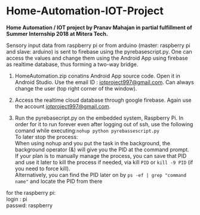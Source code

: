 # Home-Automation-IOT-Project

**Home Automation / IOT project by Pranav Mahajan in partial fulfillment of Summer Internship 2018 at Mitera Tech.**

Sensory input data from raspberry pi or from arduino (master: raspberry pi and slave: arduino) is sent to firebase using the pyrebasescript.py. One can access the values and change them using the Android App using firebase as realtime database, thus forming a two-way bridge.

1) HomeAutomation.zip conatins Android App source code. Open it in Android Studio. Use the email ID : iotproject997@gmail.com. Can always change the user (top right corner of the window).

2) Access the realtime cloud database through google firebase. Again use the account iotproject997@gmail.com.

3) Run the pyrebasecript.py on the embedded system, Raspberry Pi. In order for it to run forever even after logging out of ssh, use the following comand while executing:`nohup python pyrebassescript.py`<br />
To later stop the process:<br />
When using nohup and you put the task in the background, the background operator (&) will give you the PID at the command prompt.<br />
If your plan is to manually manage the process, you can save that PID and use it later to kill the process if needed, via kill `PID` or `kill -9 PID` (if you need to force kill). <br />
Alternatively, you can find the PID later on by `ps -ef | grep "command name"` and locate the PID from there

for the raspberry pi:<br />
login : pi<br />
passwd: raspberry
